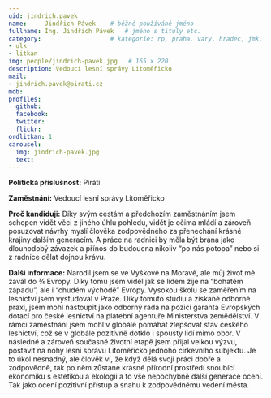 ```yaml
---
uid: jindrich.pavek
name:     Jindřich Pávek  	# běžně používáné jméno
fullname: Ing. Jindřich Pávek  	# jméno s tituly etc.
category:                 	# kategorie: rp, praha, vary, hradec, jmk, senat
- ulk
- litkan
img: people/jindrich-pavek.jpg   # 165 x 220
description: Vedoucí lesní správy Litoměřicko
mail:
- jindrich.pavek@pirati.cz
mob:			  
profiles:
  github:                 
  facebook: 		  
  twitter: 		  
  flickr:     		
ordlitkan: 1
carousel:
  img: jindrich-pavek.jpg
  text: 
---
```


**Politická příslušnost:** Piráti
 
**Zaměstnání:** Vedoucí lesní správy Litoměřicko

**Proč kandiduji:** Díky svým cestám a předchozím zaměstnáním jsem schopen vidět věci z jiného úhlu pohledu, vidět je očima mládí a zároveň posuzovat návrhy myslí člověka zodpovědného za přenechání krásné krajiny dalším generacím. A práce na radnici by měla být brána jako dlouhodobý závazek a přínos do budoucna nikoliv “po nás potopa” nebo si z radnice dělat dojnou krávu.
 
**Další informace:** Narodil jsem se ve Vyškově na Moravě, ale můj život mě zavál do ¾  Evropy. Díky tomu jsem viděl jak se lidem žije na “bohatém západu”, ale i “chudém východě” Evropy. Vysokou školu se zaměřením na lesnictví jsem vystudoval v Praze. Díky tomuto studiu a získané odborné praxi, jsem mohl nastoupit jako odborný rada na pozici garanta Evropských dotací pro české lesnictví na platební agentuře Ministerstva zemědělství. V rámci zaměstnání jsem mohl v globále pomáhat zlepšovat stav českého lesnictví, což se v globále pozitivně dotklo i spousty lidí mimo obor. V následné a zároveň současné životní etapě jsem přijal velkou výzvu, postavit na nohy lesní správu Litoměřicko jednoho církevního subjektu. Je to úkol nesnadný, ale člověk ví, že když dělá svoji práci dobře a zodpovědně, tak po něm zůstane  krásné přírodní prostředí snoubící ekonomiku s estetikou a ekologii a to vše nepochybně další generace ocení. Tak jako ocení pozitivní přístup a snahu k zodpovědnému vedení města.

